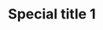 ---
id: 1
title: "Special title 1"
description: "With supporting text below as a natural lead-in to additional content."
image: "/assets/images/banner-carousel/invite.png"
icon: "block-1"
---